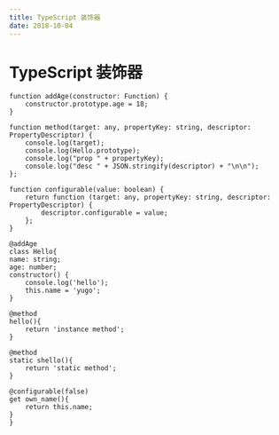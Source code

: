 ```yaml
---
title: TypeScript 装饰器
date: 2018-10-04
---
```

# TypeScript 装饰器

    function addAge(constructor: Function) {
        constructor.prototype.age = 18;
    }
    ​
    function method(target: any, propertyKey: string, descriptor: PropertyDescriptor) {
        console.log(target);
        console.log(Hello.prototype);
        console.log("prop " + propertyKey);
        console.log("desc " + JSON.stringify(descriptor) + "\n\n");
    };
    ​
    function configurable(value: boolean) {
        return function (target: any, propertyKey: string, descriptor: PropertyDescriptor) {
            descriptor.configurable = value;
        };
    }
    ​
    @addAge
    class Hello{
    name: string;
    age: number;
    constructor() {
        console.log('hello');
        this.name = 'yugo';
    }
    ​
    @method
    hello(){
        return 'instance method';
    }
    ​
    @method
    static shello(){
        return 'static method';
    }
    ​
    @configurable(false)
    get own_name(){
        return this.name;
    }
    }